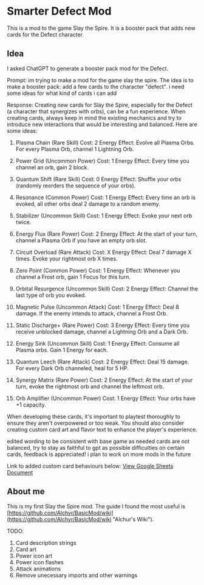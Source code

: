 # Smarter Defect Mod
This is a mod to the game Slay the Spire. It is a booster pack that adds new cards for the Defect character. 

## Idea
I asked ChatGPT to generate a booster pack mod for the Defect.

Prompt:
im trying to make a mod for the game slay the spire. The idea is to make a booster pack: add a few cards to the character "defect". i need some ideas for what kind of cards i can add

Response:
Creating new cards for Slay the Spire, especially for the Defect (a character that synergizes with orbs), can be a fun experience. When creating cards, always keep in mind the existing mechanics and try to introduce new interactions that would be interesting and balanced. Here are some ideas:

1. Plasma Chain (Rare Skill)
Cost: 2 Energy
Effect: Evolve all Plasma Orbs. For every Plasma Orb, channel 1 Lightning Orb.

2. Power Grid (Uncommon Power)
Cost: 1 Energy
Effect: Every time you channel an orb, gain 2 block.

3. Quantum Shift (Rare Skill)
Cost: 0 Energy
Effect: Shuffle your orbs (randomly reorders the sequence of your orbs).

4. Resonance (Common Power)
Cost: 1 Energy
Effect: Every time an orb is evoked, all other orbs deal 2 damage to a random enemy.

5. Stabilizer (Uncommon Skill)
Cost: 1 Energy
Effect: Evoke your next orb twice.

6. Energy Flux (Rare Power)
Cost: 2 Energy
Effect: At the start of your turn, channel a Plasma Orb if you have an empty orb slot.

7. Circuit Overload (Rare Attack)
Cost: X Energy
Effect: Deal 7 damage X times. Evoke your rightmost orb X times.

8. Zero Point (Common Power)
Cost: 1 Energy
Effect: Whenever you channel a Frost orb, gain 1 Focus for this turn.

9. Orbital Resurgence (Uncommon Skill)
Cost: 2 Energy
Effect: Channel the last type of orb you evoked.

10. Magnetic Pulse (Uncommon Attack)
Cost: 1 Energy
Effect: Deal 8 damage. If the enemy intends to attack, channel a Frost Orb.

11. Static Discharge+ (Rare Power)
Cost: 3 Energy
Effect: Every time you receive unblocked damage, channel a Lightning Orb and a Dark Orb.

12. Energy Sink (Uncommon Skill)
Cost: 1 Energy
Effect: Consume all Plasma orbs. Gain 1 Energy for each.

13. Quantum Leech (Rare Attack)
Cost: 2 Energy
Effect: Deal 15 damage. For every Dark Orb channeled, heal for 5 HP.

14. Synergy Matrix (Rare Power)
Cost: 2 Energy
Effect: At the start of your turn, evoke the rightmost orb and channel the leftmost orb.

15. Orb Amplifier (Uncommon Power)
Cost: 1 Energy
Effect: Your orbs have +1 capacity.

When developing these cards, it's important to playtest thoroughly to ensure they aren't overpowered or too weak. You should also consider creating custom card art and flavor text to enhance the player's experience.

edited wording to be consistent with base game as needed
cards are not balanced, try to stay as faithful to gpt as possible
difficulties on certain cards, feedback is appreciated! i plan to work on more mods in the future


Link to added custom card behaviours below:
[View Google Sheets Document](https://docs.google.com/spreadsheets/d/1wejan4eyajRQZ6XYV1vfF6Mv9mNjTDCIPxlVubnSVRQ/edit#gid=0 "Google's Homepage")

## About me
This is my first Slay the Spire mod. The guide I found the most useful is [https://github.com/Alchyr/BasicMod/wiki](https://github.com/Alchyr/BasicMod/wiki "Alchur's Wiki"). 

TODO:
1. Card description strings
2. Card art
3. Power icon art
4. Power icon flashes
5. Attack animations
6. Remove unecessary imports and other warnings


